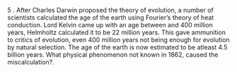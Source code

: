 5 .  After Charles Darwin proposed the theory of evolution, a number of scientists calculated the age of the earth using Fourier’s theory of heat conduction. Lord Kelvin
came up with an age between and 400 million years, Helmholtz calculated it to be 22 million years. This gave ammunition to critics of evolution, even 400 million years not being enough for evolution by natural selection. The age of the earth is now estimated to be atleast 4.5 billion years. What physical phenomenon not known in 1862, caused the miscalculation?.
